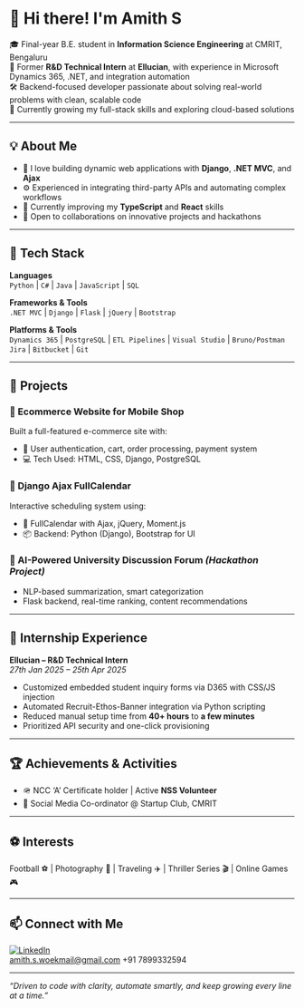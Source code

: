 # 👋 Hi there! I'm Amith S

🎓 Final-year B.E. student in **Information Science Engineering** at CMRIT, Bengaluru  
💼 Former **R&D Technical Intern** at **Ellucian**, with experience in Microsoft Dynamics 365, .NET, and integration automation  
🛠️ Backend-focused developer passionate about solving real-world problems with clean, scalable code  
🌱 Currently growing my full-stack skills and exploring cloud-based solutions

---

## 💡 About Me

- 🔧 I love building dynamic web applications with **Django**, **.NET MVC**, and **Ajax**
- ⚙️ Experienced in integrating third-party APIs and automating complex workflows
- 💬 Currently improving my **TypeScript** and **React** skills
- 🤝 Open to collaborations on innovative projects and hackathons

---

## 🚀 Tech Stack

**Languages**  
`Python` | `C#` | `Java` | `JavaScript` | `SQL`

**Frameworks & Tools**  
`.NET MVC` | `Django` | `Flask` | `jQuery` | `Bootstrap`

**Platforms & Tools**  
`Dynamics 365` | `PostgreSQL` | `ETL Pipelines` | `Visual Studio` | `Bruno/Postman`  
`Jira` | `Bitbucket` | `Git`

---

## 📂 Projects

### 📱 Ecommerce Website for Mobile Shop
Built a full-featured e-commerce site with:
- 🛒 User authentication, cart, order processing, payment system  
- 💻 Tech Used: HTML, CSS, Django, PostgreSQL

### 📅 Django Ajax FullCalendar
Interactive scheduling system using:
- 📆 FullCalendar with Ajax, jQuery, Moment.js  
- 📦 Backend: Python (Django), Bootstrap for UI

### 🤖 AI-Powered University Discussion Forum *(Hackathon Project)*
- NLP-based summarization, smart categorization  
- Flask backend, real-time ranking, content recommendations  

---

## 🏢 Internship Experience

**Ellucian – R&D Technical Intern**  
*27th Jan 2025 – 25th Apr 2025*
- Customized embedded student inquiry forms via D365 with CSS/JS injection  
- Automated Recruit-Ethos-Banner integration via Python scripting  
- Reduced manual setup time from **40+ hours** to **a few minutes**  
- Prioritized API security and one-click provisioning

---

## 🏆 Achievements & Activities

- 🪖 NCC ‘A’ Certificate holder | Active **NSS Volunteer**
- 📱 Social Media Co-ordinator @ Startup Club, CMRIT

---

## ⚽ Interests

Football ⚽ | Photography 📸 | Traveling ✈️ | Thriller Series 🎬 | Online Games 🎮

---

## 📫 Connect with Me

[![LinkedIn](https://img.shields.io/badge/LinkedIn-AmithS-blue?style=flat&logo=linkedin)](https://www.linkedin.com/in/amiths2003/)  
amith.s.woekmail@gmail.com
+91 7899332594

---

*“Driven to code with clarity, automate smartly, and keep growing every line at a time.”*
